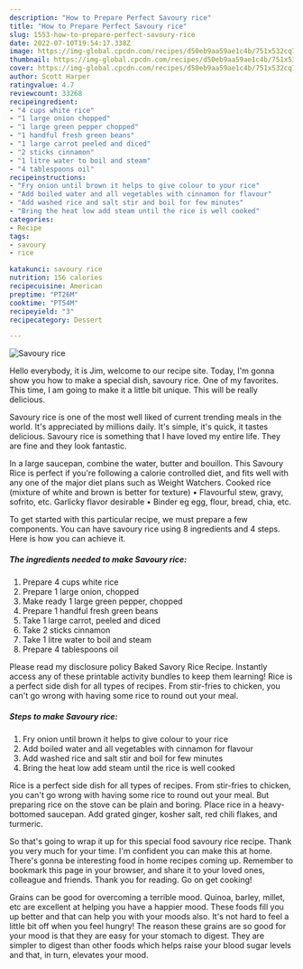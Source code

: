 ```yaml
---
description: "How to Prepare Perfect Savoury rice"
title: "How to Prepare Perfect Savoury rice"
slug: 1553-how-to-prepare-perfect-savoury-rice
date: 2022-07-10T19:54:17.338Z
image: https://img-global.cpcdn.com/recipes/d50eb9aa59ae1c4b/751x532cq70/savoury-rice-recipe-main-photo.jpg
thumbnail: https://img-global.cpcdn.com/recipes/d50eb9aa59ae1c4b/751x532cq70/savoury-rice-recipe-main-photo.jpg
cover: https://img-global.cpcdn.com/recipes/d50eb9aa59ae1c4b/751x532cq70/savoury-rice-recipe-main-photo.jpg
author: Scott Harper
ratingvalue: 4.7
reviewcount: 33268
recipeingredient:
- "4 cups white rice"
- "1 large onion chopped"
- "1 large green pepper chopped"
- "1 handful fresh green beans"
- "1 large carrot peeled and diced"
- "2 sticks cinnamon"
- "1 litre water to boil and steam"
- "4 tablespoons oil"
recipeinstructions:
- "Fry onion until brown it helps to give colour to your rice"
- "Add boiled water and all vegetables with cinnamon for flavour"
- "Add washed rice and salt stir and boil for few minutes"
- "Bring the heat low add steam until the rice is well cooked"
categories:
- Recipe
tags:
- savoury
- rice

katakunci: savoury rice 
nutrition: 156 calories
recipecuisine: American
preptime: "PT26M"
cooktime: "PT54M"
recipeyield: "3"
recipecategory: Dessert

---
```



![Savoury rice](https://img-global.cpcdn.com/recipes/d50eb9aa59ae1c4b/751x532cq70/savoury-rice-recipe-main-photo.jpg)

Hello everybody, it is Jim, welcome to our recipe site. Today, I'm gonna show you how to make a special dish, savoury rice. One of my favorites. This time, I am going to make it a little bit unique. This will be really delicious.

Savoury rice is one of the most well liked of current trending meals in the world. It's appreciated by millions daily. It's simple, it's quick, it tastes delicious. Savoury rice is something that I have loved my entire life. They are fine and they look fantastic.

In a large saucepan, combine the water, butter and bouillon. This Savoury Rice is perfect if you&#39;re following a calorie controlled diet, and fits well with any one of the major diet plans such as Weight Watchers. Cooked rice (mixture of white and brown is better for texture) • Flavourful stew, gravy, sofrito, etc. Garlicky flavor desirable • Binder eg egg, flour, bread, chia, etc.


To get started with this particular recipe, we must prepare a few components. You can have savoury rice using 8 ingredients and 4 steps. Here is how you can achieve it.

<!--inarticleads1-->

##### The ingredients needed to make Savoury rice:

1. Prepare 4 cups white rice
1. Prepare 1 large onion, chopped
1. Make ready 1 large green pepper, chopped
1. Prepare 1 handful fresh green beans
1. Take 1 large carrot, peeled and diced
1. Take 2 sticks cinnamon
1. Take 1 litre water to boil and steam
1. Prepare 4 tablespoons oil


Please read my disclosure policy Baked Savory Rice Recipe. Instantly access any of these printable activity bundles to keep them learning! Rice is a perfect side dish for all types of recipes. From stir-fries to chicken, you can&#39;t go wrong with having some rice to round out your meal. 

<!--inarticleads2-->

##### Steps to make Savoury rice:

1. Fry onion until brown it helps to give colour to your rice
1. Add boiled water and all vegetables with cinnamon for flavour
1. Add washed rice and salt stir and boil for few minutes
1. Bring the heat low add steam until the rice is well cooked


Rice is a perfect side dish for all types of recipes. From stir-fries to chicken, you can&#39;t go wrong with having some rice to round out your meal. But preparing rice on the stove can be plain and boring. Place rice in a heavy-bottomed saucepan. Add grated ginger, kosher salt, red chili flakes, and turmeric. 

So that's going to wrap it up for this special food savoury rice recipe. Thank you very much for your time. I'm confident you can make this at home. There's gonna be interesting food in home recipes coming up. Remember to bookmark this page in your browser, and share it to your loved ones, colleague and friends. Thank you for reading. Go on get cooking!

Grains can be good for overcoming a terrible mood. Quinoa, barley, millet, etc are excellent at helping you have a happier mood. These foods fill you up better and that can help you with your moods also. It's not hard to feel a little bit off when you feel hungry! The reason these grains are so good for your mood is that they are easy for your stomach to digest. They are simpler to digest than other foods which helps raise your blood sugar levels and that, in turn, elevates your mood.
